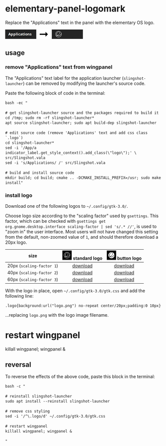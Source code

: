 # elementary-panel-logomark

Replace the "Applications" text in the panel with the elementary OS logo.

<img src="example.png" width="250">

## usage

### remove "Applications" text from wingpanel

The "Applications" text label for the application launcher (`slingshot-launcher`) can be removed by modifying the launcher's source code.

Paste the following block of code in the terminal:

```
bash -ec "

# get slingshot-launcher source and the packages required to build it
cd /tmp; sudo rm -rf slingshot-launcher*
apt source slingshot-launcher; sudo apt build-dep slingshot-launcher

# edit source code (remove 'Applications' text and add css class `.logo`)
cd slingshot-launcher*
sed -i '/App/a indicator_label.get_style_context().add_class(\"logo\");' \
src/Slingshot.vala
sed -i 's/Applications/ /' src/Slingshot.vala

# build and install source code
mkdir build; cd build; cmake .. -DCMAKE_INSTALL_PREFIX=/usr; sudo make install"
```

### install logo

Download one of the following logos to `~/.config/gtk-3.0/`.

Choose logo size according to the "scaling factor" used by `gsettings`. This factor, which can be checked with `gsettings get org.gnome.desktop.interface scaling-factor | sed 's/.* //'`, is used to "zoom in" the user interface. Most users will not have changed this setting from the default, non-zoomed value of `1`, and should therefore download a 20px logo.

 size                      | <img src="example-logo-standard.png" width="30"> standard logo | <img src="example-logo-button.png" width="30"> button logo
:-------------------------:|:--------------------------------------------------------------:|:------------------------------------------------------------:
 20px (`scaling-factor 1`) | [download](https://git.io/v9eJ2)                               | [download](https://git.io/v9eJX)
 40px (`scaling-factor 2`) | [download](https://git.io/v9eJK)                               | [download](https://git.io/v9eJM)
 60px (`scaling-factor 3`) | [download](https://git.io/v9eJi)                               | [download](https://git.io/v9eJ9)

With the logo in place, open `~/.config/gtk-3.0/gtk.css` and add the following line:

```
.logo{background:url("logo.png") no-repeat center/20px;padding:0 10px}
```

...replacing `logo.png` with the logo image filename.

# restart wingpanel
killall wingpanel; wingpanel &

## reversal

To reverse the effects of the above code, paste this block in the terminal:

```
bash -c "

# reinstall slingshot-launcher
sudo apt install --reinstall slingshot-launcher

# remove css styling
sed -i '/^\.logo/d' ~/.config/gtk-3.0/gtk.css

# restart wingpanel
killall wingpanel; wingpanel &

"
```
